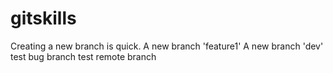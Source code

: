 # gitskills

Creating a new branch is quick.
A new branch 'feature1'
A new branch 'dev'
test bug branch
test remote branch

